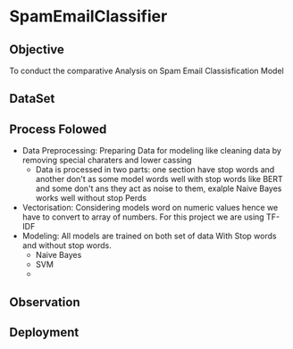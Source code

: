 # SpamEmailClassifier

## Objective
To conduct the comparative Analysis on Spam Email Classisfication Model

## DataSet

## Process Folowed
- Data Preprocessing: Preparing Data for modeling like cleaning data by removing special charaters and lower cassing
    -  Data is processed in two parts: one section have stop words and another don't as some model words well with stop words like BERT and some don't ans they act as noise to them, exalple Naive Bayes works well without stop Perds
- Vectorisation: Considering models word on numeric values hence we have to convert to array of numbers. For this project we are using TF-IDF
- Modeling: All models are trained on both set of data With Stop words and without stop words.
    - Naive Bayes
    - SVM
    -

## Observation

## Deployment
